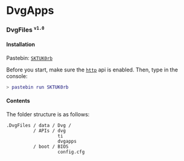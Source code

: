 # DvgApps

### DvgFiles <sup>`v1.0`</sup>
#### Installation
Pastebin: [`SKTUK0rb`](http://pastebin.com/SKTUK0rb)

Before you start, make sure the [`http`](http://www.computercraft.info/wiki/HTTP_(API)) api is enabled.
Then, type in the console:
```lua
> pastebin run SKTUK0rb
```
#### Contents
The folder structure is as follows:

```
.DvgFiles / data / Dvg /
          / APIs / dvg
                   ti
                   dvgapps
          / boot / BIOS
                   config.cfg
```
